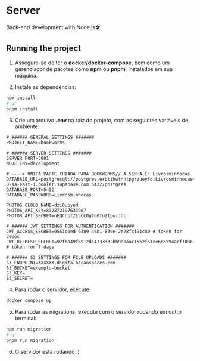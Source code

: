 # Server

Back-end development with Node.js🛠️

## Running the project

1. Assegure-se de ter o **docker/docker-compose**, bem como um gerenciador de pacotes como **npm** ou **pnpm**, instalados em sua máquina.

2. Instale as dependências:

```bash
npm install
# or
pnpm install
```

3. Crie um arquivo **.env** na raiz do projeto, com as seguintes variáveis de ambiente:

```dotenv
# ###### GENERAL SETTINGS #######
PROJECT_NAME=bookworms

# ###### SERVER SETTINGS #######
SERVER_PORT=3001
NODE_ENV=development

# ----> UNICA PARTE CRIADA PARA BOOKWORMS// A SENHA É: Livrosminhocas
DATABASE_URL=postgresql://postgres.erbtihwtnntpgrzueyfo:Livrosminhocas@aws-0-sa-east-1.pooler.supabase.com:5432/postgres
DATABASE_PORT=5432
DATABASE_PASSWORD=Livrosminhocas

PHOTOS_CLOUD_NAME=dzi0uoyed
PHOTOS_API_KEY=832872197633967
PHOTOS_API_SECRET=nEQCoptZL3CCDg2g0Iu2tpu-Jbc

# ###### JWT SETTINGS FOR AUTHENTICATION #######
JWT_ACCESS_SECRET=0551c0ed-6389-46b1-839e-2e28fc191c89 # token for 30sec
JWT_REFRESH_SECRET=92fba49f6912d14733332bb9ebaac1562f51ee685594acf103d71f685f70868b # token for 7 days

# ###### S3 SETTINGS FOR FILE UPLOADS #######
S3_ENDPOINT=XXXXXX.digitaloceanspaces.com
S3_BUCKET=exemplo-bucket
S3_KEY=
S3_SECRET=
```

4. Para rodar o servidor, execute:

```bash
docker compose up
```

5. Para rodar as migrations, execute com o servidor rodando em outro terminal:

```bash
npm run migration
# or
pnpm run migration
```

6. O servidor está rodando :)
